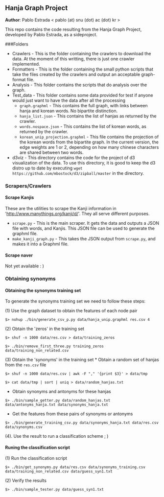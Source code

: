 ## Hanja Graph Project

**Author**: Pablo Estrada \< pablo (at) snu (dot) ac (dot) kr \>

This repo contains the code resulting from the Hanja Graph Project, developed
by Pablo Estrada, as a sideproject.

###Folders
* Crawlers - This is the folder containing the crawlers to download the data.
At the moment of this writting, there is just one crawler implemented.
* Formatters - This is the folder containing the small python scripts that take
the files created by the crawlers and output an acceptable graph-format file.
* Analysis - This folder contains the scripts that do analysis over the graph.
* Test_data - This folder contains some data provided for test if anyone would
just want to have the data after all the processing
    * ```graph.graphml``` - This contains the full graph, with links between hanja
    and korean words. No bipartite distinction.
    * ```hanja_list.json``` - This contains the list of hanjas as returned by the
    crawler.
    * ```words.nospace.json``` - This contains the list of korean words, as
    returned by the crawler.
    * ```korean_unip_projection.graphml``` - This file contains the projection of
    the korean words from the bipartite graph. In the current version, the edge
    weights are 1 or 2, depending on how many chinese characters are shared
    between two words.
* d3viz - This directory contains the code for the project of d3 visualization
of the data. To use this directory, it is good to keep the d3 distro up to date
by executing ```wget https://github.com/mbostock/d3/zipball/master``` in the
directory.


### Scrapers/Crawlers
#### Scrape Kanjis
These are the utilities to scrape the Kanji information in
'http://www.manythings.org/kanji/d/'. They all serve different purposes.

* `scrape.py` - This is the main scraper. It gets the data and outputs a JSON file with
  words, and Kanjis. This JSON file can be used to generate the graphml file.
* `make_kanji_graph.py` - This takes the JSON output from `scrape.py`, and makes it into a Graphml
file.

#### Scrape naver
Not yet available : )

### Obtaining synonyms
#### Obtaining the synonyms training set
To generate the synonyms training set we need to follow these steps:

(1) Use the graph dataset to obtain the features of each node pair

`$> nohup ./bin/generate_csv_p.py data/hanja_unip.graphml res.csv 4`

(2) Obtain the 'zeros' in the training set

`$> shuf -n 1000 data/res.csv > data/training_zeros`

`$> ./bin/remove_first_three.py training_zeros data/training_non_related.csv`

(3) Obtain the 'synonyms' in the training set
    * Obtain a random set of hanjas from the `res.csv` file

`$> shuf -n 1000 data/res.csv | awk -F "," '{print $3}' > data/tmp`

`$> cat data/tmp | sort | uniq > data/random_hanjas.txt`

* Obtain synonyms and antonyms for these hanjas

`$> ./bin/sample_getter.py data/random_hanjas.txt data/antonyms_hanja.txt data/synonyms_hanja.txt`

* Get the features from these pairs of synonyms or antonyms

`$> ./bin/generate_training_csv.py data/synonyms_hanja.txt data/res.csv data/synonyms.csv`

(4). Use the result to run a classification scheme ; )

#### Runing the classification script

(1) Run the classification script

`$> ./bin/get_synonyms.py data/res.csv data/synonyms_training.csv data/training_non_related.csv data/guess_syn1.txt`

(2) Verify the results

`$> ./bin/sample_tester.py data/guess_syn1.txt`
